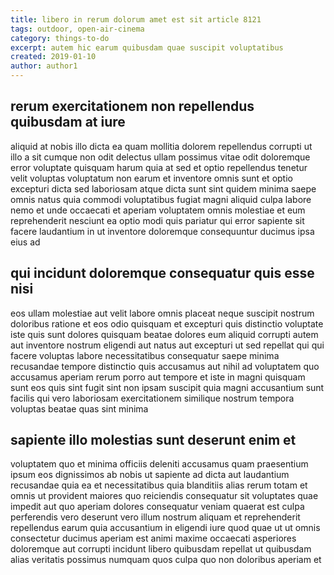```yaml
---
title: libero in rerum dolorum amet est sit article 8121
tags: outdoor, open-air-cinema
category: things-to-do
excerpt: autem hic earum quibusdam quae suscipit voluptatibus
created: 2019-01-10
author: author1
---
```


## rerum exercitationem non repellendus quibusdam at iure

aliquid at nobis illo dicta ea quam mollitia dolorem repellendus corrupti ut illo a sit cumque non odit delectus ullam possimus vitae odit doloremque error voluptate quisquam harum quia at sed et optio repellendus tenetur velit voluptas voluptatum non earum et inventore omnis sunt et optio excepturi dicta sed laboriosam atque dicta sunt sint quidem minima saepe omnis natus quia commodi voluptatibus fugiat magni aliquid culpa labore nemo et unde occaecati et aperiam voluptatem omnis molestiae et eum reprehenderit nesciunt ea optio modi quis pariatur qui error sapiente sit facere laudantium in ut inventore doloremque consequuntur ducimus ipsa eius ad

## qui incidunt doloremque consequatur quis esse nisi

eos ullam molestiae aut velit labore omnis placeat neque suscipit nostrum doloribus ratione et eos odio quisquam et excepturi quis distinctio voluptate iste quis sunt dolores quisquam beatae dolores eum aliquid corrupti autem aut inventore nostrum eligendi aut natus aut excepturi ut sed repellat qui qui facere voluptas labore necessitatibus consequatur saepe minima recusandae tempore distinctio quis accusamus aut nihil ad voluptatem quo accusamus aperiam rerum porro aut tempore et iste in magni quisquam sunt eos quis sint fugit sint non ipsam suscipit quia magni accusantium sunt facilis qui vero laboriosam exercitationem similique nostrum tempora voluptas beatae quas sint minima

## sapiente illo molestias sunt deserunt enim et

voluptatem quo et minima officiis deleniti accusamus quam praesentium ipsum eos dignissimos ab nobis ut sapiente ad dicta aut laudantium recusandae quia ea et necessitatibus quia blanditiis alias rerum totam et omnis ut provident maiores quo reiciendis consequatur sit voluptates quae impedit aut quo aperiam dolores consequatur veniam quaerat est culpa perferendis vero deserunt vero illum nostrum aliquam et reprehenderit repellendus earum quia accusantium in eligendi iure quod quae ut ut omnis consectetur ducimus aperiam est animi maxime occaecati asperiores doloremque aut corrupti incidunt libero quibusdam repellat ut quibusdam alias veritatis possimus numquam quos culpa quo non doloribus aperiam et
